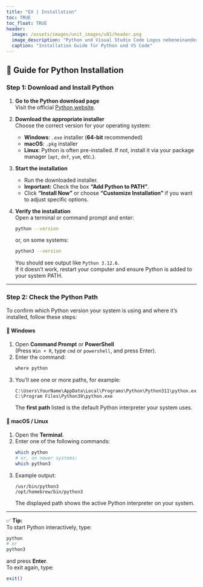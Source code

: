 ```yaml
---
title: "EX | Installation"
toc: TRUE
toc_float: TRUE
header:
  image: /assets/images/unit_images/u01/header.png
  image_description: "Python und Visual Studio Code Logos nebeneinander"
  caption: "Installation Guide für Python und VS Code"
---
```


<!--more-->

## 🐍 Guide for Python Installation

### **Step 1: Download and Install Python**

1. **Go to the Python download page**  
   Visit the official [Python website](https://www.python.org/downloads/).

2. **Download the appropriate installer**  
   Choose the correct version for your operating system:
   - **Windows**: `.exe` installer (**64-bit** recommended)  
   - **macOS**: `.pkg` installer  
   - **Linux**: Python is often pre-installed. If not, install it via your package manager (`apt`, `dnf`, `yum`, etc.).

3. **Start the installation**  
   - Run the downloaded installer.  
   - **Important:** Check the box **“Add Python to PATH”**.  
   - Click **“Install Now”** or choose **“Customize Installation”** if you want to adjust specific options.

4. **Verify the installation**  
   Open a terminal or command prompt and enter:
   ```bash
   python --version
   ```
   or, on some systems:
   ```bash
   python3 --version
   ```
   You should see output like `Python 3.12.6`.  
   If it doesn’t work, restart your computer and ensure Python is added to your system PATH.

---

### **Step 2: Check the Python Path**

To confirm which Python version your system is using and where it’s installed, follow these steps:

#### 🔹 **Windows**
1. Open **Command Prompt** or **PowerShell**  
   (Press `Win + R`, type `cmd` or `powershell`, and press Enter).
2. Enter the command:
   ```bash
   where python
   ```
3. You’ll see one or more paths, for example:
   ```
   C:\Users\YourName\AppData\Local\Programs\Python\Python311\python.exe
   C:\Program Files\Python39\python.exe
   ```
   The **first path** listed is the default Python interpreter your system uses.

#### 🔹 **macOS / Linux**
1. Open the **Terminal**.
2. Enter one of the following commands:
   ```bash
   which python
   # or, on newer systems:
   which python3
   ```
3. Example output:
   ```
   /usr/bin/python3
   /opt/homebrew/bin/python3
   ```
   The displayed path shows the active Python interpreter on your system.

---

✅ **Tip:**  
To start Python interactively, type:
```bash
python
# or
python3
```
and press **Enter**.  
To exit again, type:
```bash
exit()
```


